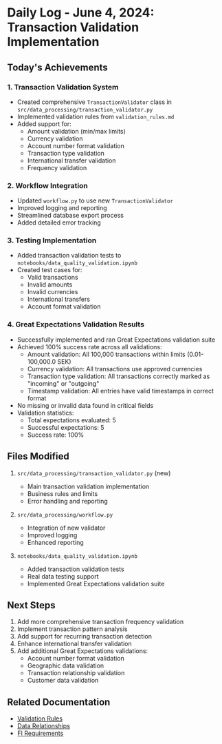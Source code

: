 # Daily Log - June 4, 2024: Transaction Validation Implementation

## Today's Achievements

### 1. Transaction Validation System
- Created comprehensive `TransactionValidator` class in `src/data_processing/transaction_validator.py`
- Implemented validation rules from `validation_rules.md`
- Added support for:
  * Amount validation (min/max limits)
  * Currency validation
  * Account number format validation
  * Transaction type validation
  * International transfer validation
  * Frequency validation

### 2. Workflow Integration
- Updated `workflow.py` to use new `TransactionValidator`
- Improved logging and reporting
- Streamlined database export process
- Added detailed error tracking

### 3. Testing Implementation
- Added transaction validation tests to `notebooks/data_quality_validation.ipynb`
- Created test cases for:
  * Valid transactions
  * Invalid amounts
  * Invalid currencies
  * International transfers
  * Account format validation

### 4. Great Expectations Validation Results
- Successfully implemented and ran Great Expectations validation suite
- Achieved 100% success rate across all validations:
  * Amount validation: All 100,000 transactions within limits (0.01-100,000.0 SEK)
  * Currency validation: All transactions use approved currencies
  * Transaction type validation: All transactions correctly marked as "incoming" or "outgoing"
  * Timestamp validation: All entries have valid timestamps in correct format
- No missing or invalid data found in critical fields
- Validation statistics:
  * Total expectations evaluated: 5
  * Successful expectations: 5
  * Success rate: 100%

## Files Modified
1. `src/data_processing/transaction_validator.py` (new)
   - Main transaction validation implementation
   - Business rules and limits
   - Error handling and reporting

2. `src/data_processing/workflow.py`
   - Integration of new validator
   - Improved logging
   - Enhanced reporting

3. `notebooks/data_quality_validation.ipynb`
   - Added transaction validation tests
   - Real data testing support
   - Implemented Great Expectations validation suite

## Next Steps
1. Add more comprehensive transaction frequency validation
2. Implement transaction pattern analysis
3. Add support for recurring transaction detection
4. Enhance international transfer validation
5. Add additional Great Expectations validations:
   * Account number format validation
   * Geographic data validation
   * Transaction relationship validation
   * Customer data validation

## Related Documentation
- [Validation Rules](../analysis/data_quality/validation_rules.md)
- [Data Relationships](../analysis/data_quality/data_relationships.md)
- [FI Requirements](../sources/regulatory_documents/fi_requirements.md) 
